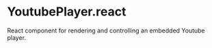 YoutubePlayer.react
===================

React component for rendering and controlling an embedded Youtube player.

